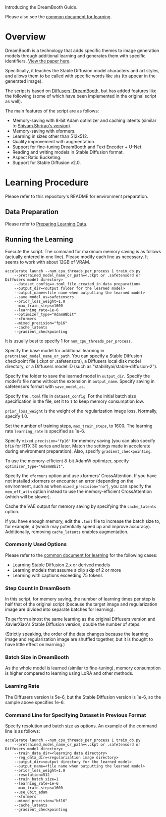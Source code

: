 Introducing the DreamBooth Guide.

Please also see the [common document for learning](./train_README.md).

# Overview

DreamBooth is a technology that adds specific themes to image generation models through additional learning and generates them with specific identifiers. [View the paper here](https://arxiv.org/abs/2208.12242).

Specifically, it teaches the Stable Diffusion model characters and art styles, and allows them to be called with specific words like `shs` (to appear in the generated image).

The script is based on [Diffusers' DreamBooth](https://github.com/huggingface/diffusers/tree/main/examples/dreambooth), but has added features like the following (some of which have been implemented in the original script as well).

The main features of the script are as follows:

- Memory-saving with 8-bit Adam optimizer and caching latents (similar to [Shivam Shrirao's version](https://github.com/ShivamShrirao/diffusers/tree/main/examples/dreambooth)).
- Memory-saving with xformers.
- Learning in sizes other than 512x512.
- Quality improvement with augmentation.
- Support for fine-tuning DreamBooth and Text Encoder + U-Net.
- Reading and writing models in Stable Diffusion format.
- Aspect Ratio Bucketing.
- Support for Stable Diffusion v2.0.

# Learning Procedure

Please refer to this repository's README for environment preparation.

## Data Preparation

Please refer to [Preparing Learning Data](./train_README.md).

## Running the Learning

Execute the script. The command for maximum memory saving is as follows (actually entered in one line). Please modify each line as necessary. It seems to work with about 12GB of VRAM.

```
accelerate launch --num_cpu_threads_per_process 1 train_db.py 
    --pretrained_model_name_or_path=<.ckpt or .safetensord or Diffusers model directory> 
    --dataset_config=<.toml file created in data preparation> 
    --output_dir=<output folder for the learned model>  
    --output_name=<file name when outputting the learned model> 
    --save_model_as=safetensors 
    --prior_loss_weight=1.0 
    --max_train_steps=1600 
    --learning_rate=1e-6 
    --optimizer_type="AdamW8bit" 
    --xformers 
    --mixed_precision="fp16" 
    --cache_latents 
    --gradient_checkpointing
```

It is usually best to specify 1 for `num_cpu_threads_per_process`.

Specify the base model for additional learning in `pretrained_model_name_or_path`. You can specify a Stable Diffusion checkpoint file (.ckpt or .safetensors), a Diffusers local disk model directory, or a Diffusers model ID (such as "stabilityai/stable-diffusion-2").

Specify the folder to save the learned model in `output_dir`. Specify the model's file name without the extension in `output_name`. Specify saving in safetensors format with `save_model_as`.

Specify the `.toml` file in `dataset_config`. For the initial batch size specification in the file, set it to `1` to keep memory consumption low.

`prior_loss_weight` is the weight of the regularization image loss. Normally, specify 1.0.

Set the number of training steps, `max_train_steps`, to 1600. The learning rate `learning_rate` is specified as 1e-6.

Specify `mixed_precision="fp16"` for memory saving (you can also specify `bf16` for RTX 30 series and later. Match the settings made in accelerate during environment preparation). Also, specify `gradient_checkpointing`.

To use the memory-efficient 8-bit AdamW optimizer, specify `optimizer_type="AdamW8bit"`.

Specify the `xformers` option and use xformers' CrossAttention. If you have not installed xformers or encounter an error (depending on the environment, such as when `mixed_precision="no"`), you can specify the `mem_eff_attn` option instead to use the memory-efficient CrossAttention (which will be slower).

Cache the VAE output for memory saving by specifying the `cache_latents` option.

If you have enough memory, edit the `.toml` file to increase the batch size to, for example, `4` (which may potentially speed up and improve accuracy). Additionally, removing `cache_latents` enables augmentation.

### Commonly Used Options

Please refer to the [common document for learning](./train_README.md) for the following cases:

- Learning Stable Diffusion 2.x or derived models
- Learning models that assume a clip skip of 2 or more
- Learning with captions exceeding 75 tokens

### Step Count in DreamBooth

In this script, for memory saving, the number of learning times per step is half that of the original script (because the target image and regularization image are divided into separate batches for learning).

To perform almost the same learning as the original Diffusers version and XavierXiao's Stable Diffusion version, double the number of steps.

(Strictly speaking, the order of the data changes because the learning image and regularization image are shuffled together, but it is thought to have little effect on learning.)

### Batch Size in DreamBooth

As the whole model is learned (similar to fine-tuning), memory consumption is higher compared to learning using LoRA and other methods.

### Learning Rate

The Diffusers version is 5e-6, but the Stable Diffusion version is 1e-6, so the sample above specifies 1e-6.

### Command Line for Specifying Dataset in Previous Format

Specify resolution and batch size as options. An example of the command line is as follows:

```
accelerate launch --num_cpu_threads_per_process 1 train_db.py 
    --pretrained_model_name_or_path=<.ckpt or .safetensord or Diffusers model directory> 
    --train_data_dir=<learning data directory> 
    --reg_data_dir=<regularization image directory> 
    --output_dir=<output directory for the learned model> 
    --output_name=<file name when outputting the learned model> 
    --prior_loss_weight=1.0 
    --resolution=512 
    --train_batch_size=1 
    --learning_rate=1e-6 
    --max_train_steps=1600 
    --use_8bit_adam 
    --xformers 
    --mixed_precision="bf16" 
    --cache_latents
    --gradient_checkpointing
```
